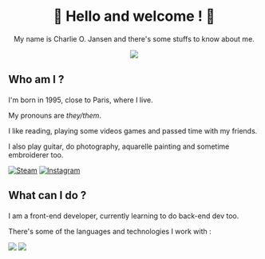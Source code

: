 <style>
  .text-center { text-align: center; }
  section { margin-top: 20px; margin-bottom: 20px; }
  svg { margin-top: 30px;}
</style>

<h1 class="text-center"> 🌈 Hello and welcome ! 🌈</h1>

<section>
  <p class="text-center">My name is Charlie O. Jansen and there's some stuffs to know about me.</p>
  <p class="text-center"><img src="https://img.shields.io/badge/Charlie-they%2Fthem-blue"/></p>
</section>

## Who am I ?

<section>
  I'm born in 1995, close to Paris, where I live.

My pronouns are _they/them_.

I like reading, playing some videos games and passed time with my friends.

I also play guitar, do photography, aquarelle painting and sometime embroiderer too.

[![Steam](https://img.shields.io/badge/steam-%23000000.svg?style=for-the-badge&logo=steam&logoColor=white)](https://steamcommunity.com/id/tegf_charlie) [![Instagram](https://img.shields.io/badge/Instagram-%23E4405F.svg?style=for-the-badge&logo=Instagram&logoColor=white)](https://www.instagram.com/ophe.zarzar)

</section>

## What can I do ?

<section>
<p>I am a front-end developer, currently learning to do back-end dev too.</p>

There's some of the languages and technologies I work with :

[![](https://skillicons.dev/icons?i=github,vscode,html,css,scss,js,react)](https://skillicons.dev)
[![](https://skillicons.dev/icons?i=bootstrap,jquery,ruby,rails,ts,mongodb,webpack)](https://skillicons.dev)

</section>
